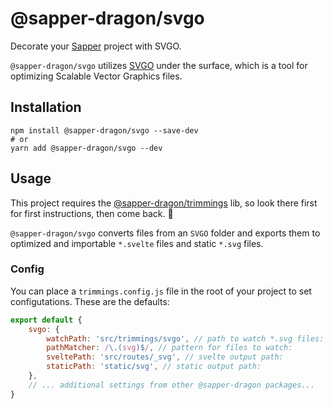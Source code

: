 # @sapper-dragon/svgo

Decorate your [Sapper](https://sapper.svelte.dev/) project with SVGO.

`@sapper-dragon/svgo` utilizes [SVGO](https://github.com/svg/svgo) under the surface, which is a tool for optimizing Scalable Vector Graphics files.

## Installation

```
npm install @sapper-dragon/svgo --save-dev
# or
yarn add @sapper-dragon/svgo --dev
```

## Usage

This project requires the [@sapper-dragon/trimmings](https://github.com/sapper-dragon/trimmings) lib, so look there first for first instructions, then come back. 💫

`@sapper-dragon/svgo` converts files from an `SVGO` folder and exports them to optimized and importable `*.svelte` files and static `*.svg` files.

### Config

You can place a `trimmings.config.js` file in the root of your project to set configutations. These are the defaults:

```js
export default {
	svgo: {
		watchPath: 'src/trimmings/svgo', // path to watch *.svg files:
		pathMatcher: /\.(svg)$/, // pattern for files to watch:
		sveltePath: 'src/routes/_svg', // svelte output path:
		staticPath: 'static/svg', // static output path:
	},
	// ... additional settings from other @sapper-dragon packages...
}
```
